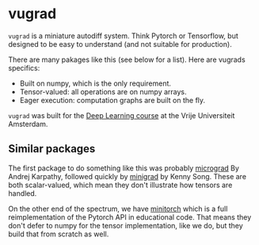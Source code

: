 # vugrad

```vugrad``` is a miniature autodiff system. Think Pytorch or Tensorflow, but designed to be easy to understand (and not suitable for production).

There are many pakages like this (see below for a list). Here are vugrads specifics:
 * Built on numpy, which is the only requirement.
 * Tensor-valued: all operations are on numpy arrays.
 * Eager execution: computation graphs are built on the fly.
 
```vugrad``` was built for the [Deep Learning course](http://dlvu.github.io) at the Vrije Universiteit Amsterdam. 

## Similar packages 

The first package to do something like this was probably [micrograd](https://github.com/karpathy/micrograd) By Andrej Karpathy, followed quickly by [minigrad](https://github.com/kennysong/minigrad) by Kenny Song. These are both scalar-valued, which mean they don't illustrate how tensors are handled.

On the other end of the spectrum, we have [minitorch](https://minitorch.github.io/) which is a full reimplementation of the Pytorch API in educational code. That means they don't defer to numpy for the tensor implementation, like we do, but they build that from scratch as well. 


